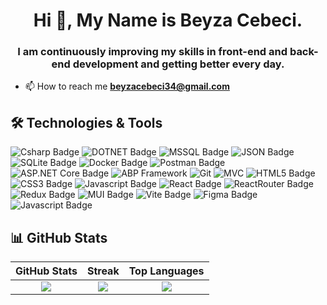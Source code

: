 <h1 align="center">Hi 👋, My Name is Beyza Cebeci.</h1>
<h3 align="center"> I am continuously improving my skills in front-end and back-end development and getting better every day.</h3>

- 📫 How to reach me **beyzacebeci34@gmail.com**

## 🛠️ Technologies & Tools 
![ Csharp Badge](https://img.shields.io/badge/C%23-239120?style=for-the-badge&logo=csharp&logoColor=white)
![DOTNET Badge](https://img.shields.io/badge/.NET-512BD4?style=for-the-badge&logo=dotnet&logoColor=white)
![MSSQL Badge](https://img.shields.io/badge/MSSQL-CC2927?style=for-the-badge&logo=microsoft-sql-server&logoColor=white)
![JSON Badge](https://img.shields.io/badge/json-5E5C5C?style=for-the-badge&logo=json&logoColor=white)
![SQLite Badge](https://img.shields.io/badge/Sqlite-003B57?style=for-the-badge&logo=sqlite&logoColor=white)
![Docker Badge](https://img.shields.io/badge/Docker-2CA5E0?style=for-the-badge&logo=docker&logoColor=white)
![Postman Badge](https://img.shields.io/badge/Postman-FF6C37?style=for-the-badge&logo=Postman&logoColor=white)
![ASP.NET Core Badge](https://img.shields.io/badge/ASP.NET%20Core-512BD4?style=for-the-badge&logo=dotnet&logoColor=white) 
![ABP Framework](https://img.shields.io/badge/ABP-3A86FF?style=for-the-badge&logo=abp&logoColor=white)
![Git](https://img.shields.io/badge/Git-F05032?style=for-the-badge&logo=git&logoColor=white)  ![MVC](https://img.shields.io/badge/MVC-512BD4?style=for-the-badge&logo=dotnet&logoColor=white) 
![HTML5 Badge](https://img.shields.io/badge/HTML5-E34F26?style=for-the-badge&logo=html5&logoColor=white)
![CSS3 Badge](https://img.shields.io/badge/CSS3-1572B6?style=for-the-badge&logo=css3&logoColor=white)
![Javascript Badge](https://img.shields.io/badge/JavaScript-323330?style=for-the-badge&logo=javascript&logoColor=F7DF1E)
![React Badge](https://img.shields.io/badge/React-20232A?style=for-the-badge&logo=react&logoColor=61DAFB)
![ReactRouter Badge](https://img.shields.io/badge/React_Router-CA4245?style=for-the-badge&logo=react-router&logoColor=white)
![Redux Badge](https://img.shields.io/badge/Redux-593D88?style=for-the-badge&logo=redux&logoColor=white)
![MUI Badge](https://img.shields.io/badge/Material%20UI-007FFF?style=for-the-badge&logo=mui&logoColor=white)
![Vite Badge](https://img.shields.io/badge/Vite-B73BFE?style=for-the-badge&logo=vite&logoColor=FFD62E)
![Figma Badge](https://img.shields.io/badge/Docker-2CA5E0?style=for-the-badge&logo=docker&logoColor=white)
![Javascript Badge](https://img.shields.io/badge/JavaScript-323330?style=for-the-badge&logo=javascript&logoColor=F7DF1E)


## 📊 GitHub Stats  
<div align="center">

| **GitHub Stats** | **Streak** | **Top Languages** |
|:----------------:|:----------:|:-----------------:|
| ![](https://github-readme-stats.vercel.app/api?username=beyzacebeci&theme=radical&hide_border=true&include_all_commits=true&count_private=true) | ![](https://github-readme-streak-stats.herokuapp.com/?user=beyzacebeci&theme=radical&hide_border=true) | ![](https://github-readme-stats.vercel.app/api/top-langs/?username=beyzacebeci&theme=radical&hide_border=true&include_all_commits=true&layout=compact&count_private=false) |

</div>



